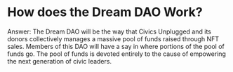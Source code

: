 # How does the Dream DAO Work?

Answer: The Dream DAO will be the way that Civics Unplugged and its donors collectively manages a massive pool of funds raised through NFT sales. Members of this DAO will have a say in where portions of the pool of funds go. The pool of funds is devoted entirely to the cause of empowering the next generation of civic leaders.